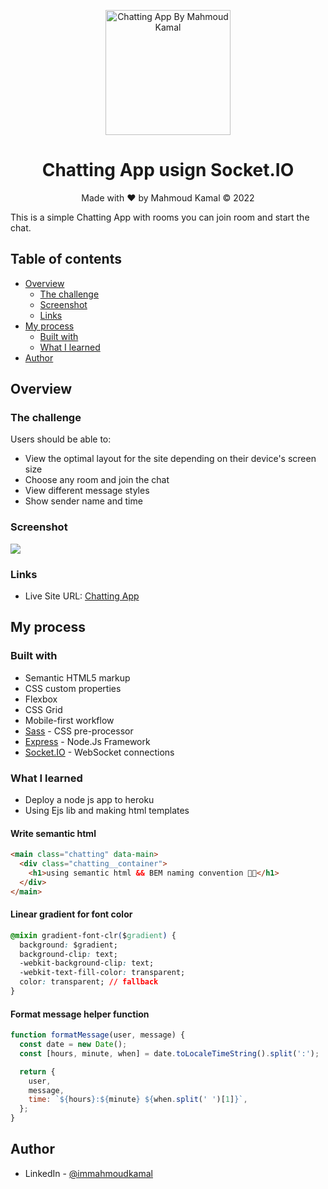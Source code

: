 <p align="center">
  <a href="https://chatting-app-socket.herokuapp.com/">
    <img src="https://chatting-app-socket.herokuapp.com/public/img/send.svg" alt="Chatting App By Mahmoud Kamal" width="200" height="200">
  </a>
</p>

<h1 align="center">Chatting App usign Socket.IO</h1>

<p align="center">Made with ❤️ by Mahmoud Kamal &copy; 2022</p>

This is a simple Chatting App with rooms you can join room and start the chat.

## Table of contents

- [Overview](#overview)
  - [The challenge](#the-challenge)
  - [Screenshot](#screenshot)
  - [Links](#links)
- [My process](#my-process)
  - [Built with](#built-with)
  - [What I learned](#what-i-learned)
- [Author](#author)

## Overview

### The challenge

Users should be able to:

- View the optimal layout for the site depending on their device's screen size
- Choose any room and join the chat
- View different message styles
- Show sender name and time

### Screenshot

![](./screenshot.jpg)

### Links

- Live Site URL: [Chatting App](https://chatting-app-socket.herokuapp.com/)

## My process

### Built with

- Semantic HTML5 markup
- CSS custom properties
- Flexbox
- CSS Grid
- Mobile-first workflow
- [Sass](https://sass-lang.com/) - CSS pre-processor
- [Express](https://expressjs.com/) - Node.Js Framework
- [Socket.IO](https://socket.io/) - WebSocket connections

### What I learned

- Deploy a node js app to heroku
- Using Ejs lib and making html templates

#### Write semantic html

```html
<main class="chatting" data-main>
  <div class="chatting__container">
    <h1>using semantic html && BEM naming convention 🎉🎉</h1>
  </div>
</main>
```

#### Linear gradient for font color

```css
@mixin gradient-font-clr($gradient) {
  background: $gradient;
  background-clip: text;
  -webkit-background-clip: text;
  -webkit-text-fill-color: transparent;
  color: transparent; // fallback
}
```

#### Format message helper function

```js
function formatMessage(user, message) {
  const date = new Date();
  const [hours, minute, when] = date.toLocaleTimeString().split(':');

  return {
    user,
    message,
    time: `${hours}:${minute} ${when.split(' ')[1]}`,
  };
}
```

## Author

- LinkedIn - [@immahmoudkamal](https://www.twitter.com/immahmoudkamal/)
